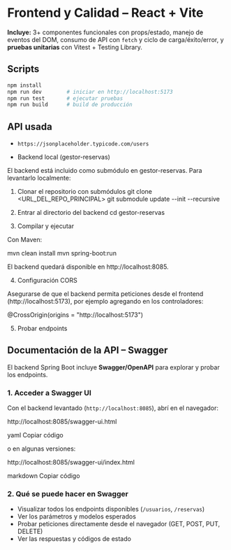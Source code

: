 # Frontend y Calidad – React + Vite

**Incluye:** 3+ componentes funcionales con props/estado, manejo de eventos del DOM, consumo de API con `fetch` y ciclo de carga/éxito/error, y **pruebas unitarias** con Vitest + Testing Library.

## Scripts
```bash
npm install
npm run dev        # iniciar en http://localhost:5173
npm run test       # ejecutar pruebas
npm run build      # build de producción
```

## API usada
- `https://jsonplaceholder.typicode.com/users`

- Backend local (gestor-reservas)

El backend está incluido como submódulo en gestor-reservas. Para levantarlo localmente:

1. Clonar el repositorio con submódulos
git clone <URL_DEL_REPO_PRINCIPAL>
git submodule update --init --recursive

2. Entrar al directorio del backend
cd gestor-reservas

3. Compilar y ejecutar

Con Maven:

mvn clean install
mvn spring-boot:run

El backend quedará disponible en http://localhost:8085.

4. Configuración CORS

Asegurarse de que el backend permita peticiones desde el frontend (http://localhost:5173), por ejemplo agregando en los controladores:

@CrossOrigin(origins = "http://localhost:5173")

5. Probar endpoints

## Documentación de la API – Swagger

El backend Spring Boot incluye **Swagger/OpenAPI** para explorar y probar los endpoints.  

### 1. Acceder a Swagger UI

Con el backend levantado (`http://localhost:8085`), abrí en el navegador:

http://localhost:8085/swagger-ui.html

yaml
Copiar código

o en algunas versiones:

http://localhost:8085/swagger-ui/index.html

markdown
Copiar código

### 2. Qué se puede hacer en Swagger

- Visualizar todos los endpoints disponibles (`/usuarios`, `/reservas`)  
- Ver los parámetros y modelos esperados  
- Probar peticiones directamente desde el navegador (GET, POST, PUT, DELETE)  
- Ver las respuestas y códigos de estado

